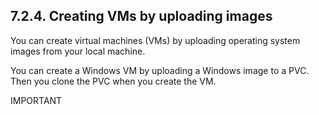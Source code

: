 ## 7.2.4. Creating VMs by uploading images

You can create virtual machines (VMs) by uploading operating system images from your local machine.

You can create a Windows VM by uploading a Windows image to a PVC. Then you clone the PVC when you create the VM.

IMPORTANT

<!-- image -->

